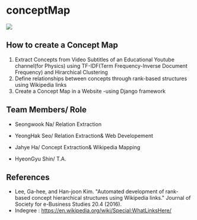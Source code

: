 # conceptMap

![][1]

## How to create a Concept Map
1. Extract Concepts from Video Subtitles of an Educational Youtube channel(for Physics)
   using TF-IDF(Term Frequency-Inverse Document Frequency) and Hirarchical Clustering
2. Define relationships between concepts through rank-based structures using Wikipedia links 
3. Create a Concept Map in a Website -using Django framework 


## Team Members/ Role
- Seongwook Na/ Relation Extraction
- YeongHak Seo/ Relation Extraction& Web Developement
- Jahye Ha/ Concept Extraction& Wikipedia Mapping

- HyeonGyu Shin/ T.A.

## References
- Lee, Ga-hee, and Han-joon Kim. "Automated development of rank-based concept hierarchical structures using Wikipedia links." Journal of Society for e-Business Studies 20.4 (2016). 
- Indegree : https://en.wikipedia.org/wiki/Special:WhatLinksHere/


[1]: https://github.com/eliceio/conceptMap/blob/master/ConceptExtraction/proto.png

